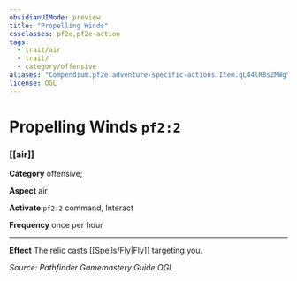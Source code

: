 ```yaml
---
obsidianUIMode: preview
title: "Propelling Winds"
cssclasses: pf2e,pf2e-action
tags:
  - trait/air
  - trait/
  - category/offensive
aliases: "Compendium.pf2e.adventure-specific-actions.Item.qL44lR8sZMWgY1r7"
license: OGL
---
```

# Propelling Winds `pf2:2`

### [[air]]

**Category** offensive; 




**Aspect** air

**Activate** `pf2:2` command, Interact

**Frequency** once per hour

* * *

**Effect** The relic casts [[Spells/Fly|Fly]] targeting you.

*Source: Pathfinder Gamemastery Guide*
*OGL*